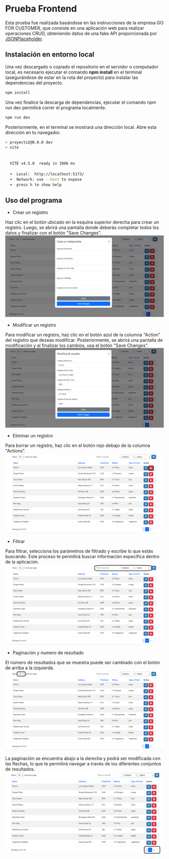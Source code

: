 # Prueba Frontend

Esta prueba fue realizada basándose en las instrucciones de la empresa GO FOR CUSTOMER, que consiste en una aplicación web para realizar operaciones CRUD, obteniendo datos de una fake API proporcionada por [JSONPlaceholder](https://jsonplaceholder.typicode.com/).

## Instalación en entorno local

Una vez descargado o copiado el repositorio en el servidor o computador local, es necesario ejecutar el comando **npm install** en el terminal (asegurándose de estar en la ruta del proyecto) para instalar las dependencias del proyecto.

```bash
npm install
```

Una vez finalice la descarga de dependencias, ejecutar el comando npm run dev permitirá correr el programa localmente.

```bash
npm run dev
```

Posteriormente, en el terminal se mostrará una dirección local. Abre esta dirección en tu navegador.

```bash
> proyecto2@0.0.0 dev
> vite


  VITE v4.5.0  ready in 3866 ms

  ➜  Local:  http://localhost:5173/
  ➜  Network: use --host to expose
  ➜  press h to show help
```

## Uso del programa

- Crear un registro

Haz clic en el botón ubicado en la esquina superior derecha para crear un registro. Luego, se abrirá una pantalla donde deberás completar todos los datos y finalizar con el botón "Save Changes".
![Crear ](/public/Images/create.png)

- Modificar un registro

Para modificar un registro, haz clic en el botón azul de la columna "Action" del registro que deseas modificar. Posteriormente, se abrirá una pantalla de modificación y al finalizar los cambios, usa el botón "Save Changes".
![Modificar usuario](/public/Images/update.png)

- Eliminar un registro

Para borrar un registro, haz clic en el botón rojo debajo de la columna "Actions".
![Eliminar usuario](/public/Images/deleteButton.png)

- Filtrar

Para filtrar, selecciona los parámetros de filtrado y escribe lo que estás buscando. Este proceso te permitirá buscar información específica dentro de la aplicación.
![ Filtrar](/public/Images/filterResults.png)

- Paginación y numero de resultado

El número de resultados que se muestra puede ser cambiado con el botón de arriba a la izquierda.
![ N Resultados](/public/Images/showNresults.png)

La paginación se encuentra abajo a la derecha y podrá ser modificada con las flechas, lo que te permitirá navegar a través de los diferentes conjuntos de resultados.
![ Paginación](/public/Images/pagination.png)
